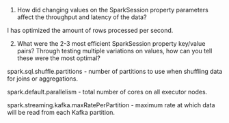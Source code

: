 1. How did changing values on the SparkSession property parameters affect the throughput and latency of the data?

I has optimized the amount of rows processed per second.

2. What were the 2-3 most efficient SparkSession property key/value pairs? Through testing multiple variations on values, how can you tell these were the most optimal?

spark.sql.shuffle.partitions - number of partitions to use when shuffling data for joins or aggregations.

spark.default.parallelism - total number of cores on all executor nodes.

spark.streaming.kafka.maxRatePerPartition - maximum rate at which data will be read from each Kafka partition.
